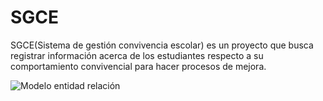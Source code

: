 # SGCE
SGCE(Sistema de gestión convivencia escolar) es un proyecto que busca registrar información acerca de los estudiantes respecto a su comportamiento convivencial para hacer procesos de mejora.

![Modelo entidad relación]([https://github.com/tu-usuario/tu-repositorio/blob/main/images/logo.png](https://github.com/Lic-JohnM/SGCE/blob/main/Modelo-entidad-relacion.png))

